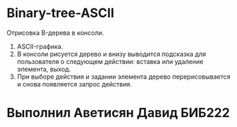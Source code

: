 # Binary-tree-ASCII
Отрисовка B-дерева в консоли.
1. ASCII-графика.
2. В консоли рисуется дерево и внизу выводится подсказка для пользователя о следующем действии: вставка или удаление элемента, выход.
3. При выборе действия и задании элемента дерево перерисовывается и снова появляется запрос действия.

# Выполнил Аветисян Давид БИБ222
